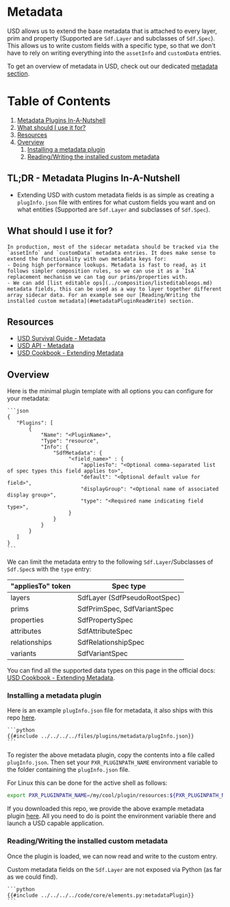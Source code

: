 # Metadata
USD allows us to extend the base metadata that is attached to every layer, prim and property (Supported are `Sdf.Layer` and subclasses of `Sdf.Spec`). This allows us to write custom fields with a specific type, so that we don't have to rely on writing everything into the `assetInfo` and `customData` entries.

To get an overview of metadata in USD, check out our dedicated [metadata section](../elements/metadata.md).

# Table of Contents
1. [Metadata Plugins In-A-Nutshell](#summary)
1. [What should I use it for?](#usage)
1. [Resources](#resources)
1. [Overview](#overview)
    1. [Installing a metadata plugin](#metadataPluginInstall)
    1. [Reading/Writing the installed custom metadata](#metadataPluginReadWrite)

## TL;DR - Metadata Plugins In-A-Nutshell <a name="summary"></a>
- Extending USD with custom metadata fields is as simple as creating a `plugInfo.json` file with entires for what custom fields you want and on what entities (Supported are `Sdf.Layer` and subclasses of `Sdf.Spec`). 

## What should I use it for? <a name="usage"></a>
~~~admonish tip
In production, most of the sidecar metadata should be tracked via the `assetInfo` and `customData` metadata entries. It does make sense to extend the functionality with own metadata keys for:
- Doing high performance lookups. Metadata is fast to read, as it follows simpler composition rules, so we can use it as a `IsA` replacement mechanism we can tag our prims/properties with.
- We can add [list editable ops](../composition/listeditableops.md) metadata fields, this can be used as a way to layer together different array sidecar data. For an example see our [Reading/Writing the installed custom metadata](#metadataPluginReadWrite) section.
~~~

## Resources
- [USD Survival Guide - Metadata](../elements/metadata.md)
- [USD API - Metadata](https://openusd.org/release/api/sdf_page_front.html#sdf_plugin_metadata)
- [USD Cookbook - Extending Metadata](https://github.com/ColinKennedy/USD-Cookbook/blob/master/references/working_with_plugins.md#Extend-Metadata) 

## Overview <a name="overview"></a>
Here is the minimal plugin template with all options you can configure for your metadata:
~~~admonish info title=""
```json
{
   "Plugins": [
       {
           "Name": "<PluginName>",
           "Type": "resource",
           "Info": {
               "SdfMetadata": {
                    "<field_name>" : {
                        "appliesTo": "<Optional comma-separated list of spec types this field applies to>",
                        "default": "<Optional default value for field>",
                        "displayGroup": "<Optional name of associated display group>",
                        "type": "<Required name indicating field type>",
                    }
               }
           }
       }
   ]
}
```
~~~


We can limit the metadata entry to the following `Sdf.Layer`/Subclasses of `Sdf.Spec`s with the `type` entry:

| "appliesTo" token	| Spec type                    |
|-------------------|------------------------------|
| layers	        | SdfLayer (SdfPseudoRootSpec) |
| prims	            | SdfPrimSpec, SdfVariantSpec  |
| properties	    | SdfPropertySpec              |
| attributes	    | SdfAttributeSpec             |
| relationships	    | SdfRelationshipSpec          |
| variants          | SdfVariantSpec               |

You can find all the supported data types on this page in the official docs: [USD Cookbook - Extending Metadata](https://openusd.org/release/api/sdf_page_front.html#sdf_plugin_metadata).

### Installing a metadata plugin <a name="metadataPluginInstall"></a>

Here is an example `plugInfo.json` file for metadata, it also ships with this repo [here](https://github.com/LucaScheller/VFX-UsdSurvivalGuide/tree/main/files/plugins/metadata).
~~~admonish info title=""
```python
{{#include ../../../../files/plugins/metadata/plugInfo.json}}
```
~~~

To register the above metadata plugin, copy the contents into a file called `plugInfo.json`. Then set your `PXR_PLUGINPATH_NAME` environment variable to the folder containing the `plugInfo.json` file.

For Linux this can be done for the active shell as follows:
```bash
export PXR_PLUGINPATH_NAME=/my/cool/plugin/resources:${PXR_PLUGINPATH_NAME}
```

If you downloaded this repo, we provide the above example metadata plugin [here](https://github.com/LucaScheller/VFX-UsdSurvivalGuide/tree/main/files/plugins/metadata). All you need to do is point the environment variable there and launch a USD capable application.


### Reading/Writing the installed custom metadata <a name="metadataPluginReadWrite"></a>
Once the plugin is loaded, we can now read and write to the custom entry.

Custom metadata fields on the `Sdf.Layer` are not exposed via Python (as far as we could find).

~~~admonish info title=""
```python
{{#include ../../../../code/core/elements.py:metadataPlugin}}
```
~~~